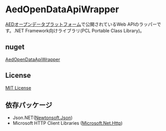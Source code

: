 # AedOpenDataApiWrapper

[AEDオープンデータプラットフォーム](http://hatsunejournal.jp/w8/aedOpendata/)で公開されているWeb APIのラッパーです。.NET Framework向けライブラリ(PCL Portable Class Library)。

## nuget
[AedOpenDataApiWrapper](https://www.nuget.org/packages/AedOpenDataApiWrapper/)

## License

[MIT License](https://github.com/P3PPP/AedOpenDataApiWrapper/blob/master/LICENSE)

## 依存パッケージ

- Json.NET([Newtonsoft.Json](https://www.nuget.org/packages/Newtonsoft.Json/))
- Microsoft HTTP Client Libraries ([Microsoft.Net.Http](https://www.nuget.org/packages/Microsoft.Net.Http))

